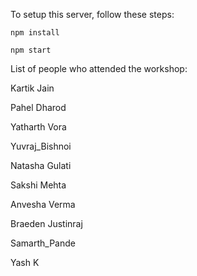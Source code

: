 To setup this server, follow these steps:

`npm install`

`npm start`

List of people who attended the workshop:

Kartik Jain

Pahel Dharod

Yatharth Vora

Yuvraj_Bishnoi

Natasha Gulati

Sakshi Mehta

Anvesha Verma

Braeden Justinraj

Samarth_Pande

Yash K
